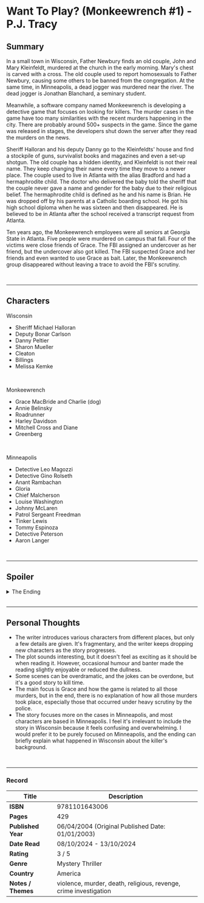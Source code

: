 # Want To Play? (Monkeewrench #1) - P.J. Tracy

## Summary
In a small town in Wisconsin, Father Newbury finds an old couple, John and Mary Kleinfeldt, murdered at the church in the early morning. Mary's chest is carved with a cross. The old couple used to report homosexuals to Father Newbury, causing some others to be banned from the congregation. At the same time, in Minneapolis, a dead jogger was murdered near the river. The dead jogger is Jonathan Blanchard, a seminary student.

Meanwhile, a software company named Monkeewrench is developing a detective game that focuses on looking for killers. The murder cases in the game have too many similarities with the recent murders happening in the city. There are probably around 500+ suspects in the game. Since the game was released in stages, the developers shut down the server after they read the murders on the news.

Sheriff Halloran and his deputy Danny go to the Kleinfeldts' house and find a stockpile of guns, survivalist books and magazines and even a set-up shotgun. The old couple has a hidden identity, and Kleinfeldt is not their real name. They keep changing their name every time they move to a newer place. The couple used to live in Atlanta with the alias Bradford and had a hermaphrodite child. The doctor who delivered the baby told the sheriff that the couple never gave a name and gender for the baby due to their religious belief. The hermaphrodite child is defined as he and his name is Brian. He was dropped off by his parents at a Catholic boarding school. He got his high school diploma when he was sixteen and then disappeared. He is believed to be in Atlanta after the school received a transcript request from Atlanta.

Ten years ago, the Monkeewrench employees were all seniors at Georgia State in Atlanta. Five people were murdered on campus that fall. Four of the victims were close friends of Grace. The FBI assigned an undercover as her friend, but the undercover also got killed. The FBI suspected Grace and her friends and even wanted to use Grace as bait. Later, the Monkeewrench group disappeared without leaving a trace to avoid the FBI's scrutiny.

<br>

***

## Characters
Wisconsin
- Sheriff Michael Halloran 
- Deputy Bonar Carlson
- Danny Peltier
- Sharon Mueller
- Cleaton
- Billings
- Melissa Kemke
<br>

Monkeewrench
- Grace MacBride and Charlie (dog)
- Annie Belinsky
- Roadrunner 
- Harley Davidson
- Mitchell Cross and Diane
- Greenberg
<br>

Minneapolis
- Detective Leo Magozzi
- Detective Gino Rolseth
- Anant Rambachan
- Gloria
- Chief Malcherson
- Louise Washington
- Johnny McLaren 
- Patrol Sergeant Freedman 
- Tinker Lewis
- Tommy Espinoza
- Detective Peterson 
- Aaron Langer
<br>

***
## Spoiler
<details>
<summary>The Ending</summary>
  
- Mitchell Cross is James Mitchell, and his wife Diane is D. Emanuel, also known as Brian Bradford.
- Sharon Mueller was shot by Diane in the throat when she was on the way to the Monkeewrench office. The ending reveals she is alive, probably saved by Mitch, who appears at the scene just in time.
- Diane had killed random people based on the game profile, but the real motive was to destroy the game. She doesn't want any players to reach level fifteen in the game, which exposes the crime scenes in Atlanta. She has to kill her beloved husband Mitch because he walked in after she shot Sharon. Mitch disagrees with Diane's plan to kill Grace. Diane reveals to Grace that Mitch is the killer who murdered five people in Georgia because Mitch loves Grace. He was going to kill Diane, so she didn't kill Grace, and Diane shot him.
- Diane was shot multiple times by the police when she wanted to kill Grace.
- Diane was the murderer who killed her parents, the Kleinfeldts. Brian Bradford went under the knife after a week after his eighteenth birthday. He changed his name to D. Emanuel, which happens to be the Mother Superior's name before she was promoted. Diane enrolled at Georgia State and has honours in Computer Science. 
- Mitchell Cross's parents died in a suspicious house fire when he was thirteen. Then, he was pulled in for stalking some high-school girl, and a month later, her boyfriend and brother were stabbed to death.
</details>
<br>

***

## Personal Thoughts
- The writer introduces various characters from different places, but only a few details are given. It's fragmentary, and the writer keeps dropping new characters as the story progresses. 
- The plot sounds interesting, but it doesn't feel as exciting as it should be when reading it. However, occasional humour and banter made the reading slightly enjoyable or reduced the dullness.
- Some scenes can be overdramatic, and the jokes can be overdone, but it's a good story to kill time.
- The main focus is Grace and how the game is related to all those murders, but in the end, there is no explanation of how all those murders took place, especially those that occurred under heavy scrutiny by the police.
- The story focuses more on the cases in Minneapolis, and most characters are based in Minneapolis. I feel it's irrelevant to include the story in Wisconsin because it feels confusing and overwhelming. I would prefer it to be purely focused on Minneapolis, and the ending can briefly explain what happened in Wisconsin about the killer's background.

<br>

***

### Record
| Title | Description |
| -- | -- |
| **ISBN** | 9781101643006 |
| **Pages** | 429|
| **Published Year** | 06/04/2004 (Original Published Date: 01/01/2003) |
| **Date Read** | 08/10/2024 - 13/10/2024 |
| **Rating** | 3 / 5 |
| **Genre** | Mystery Thriller |
| **Country** | America |
| **Notes / Themes** | violence, murder, death, religious, revenge, crime investigation | 

  
